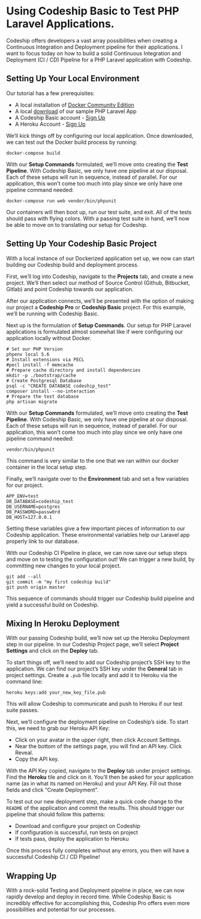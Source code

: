 # Using Codeship Basic to Test PHP Laravel Applications.
Codeship offers developers a vast array possibilities when creating a Continuous Integration and Deployment pipeline for their applications. I want to focus today on how to build a solid Continuous Integration and Deployment (CI / CD) Pipeline for a PHP Laravel application with Codeship.

## Setting Up Your Local Environment
Our tutorial has a few prerequisites:

*  A local installation of [Docker Community Edition](https://www.docker.com/community-edition)
* A local [download](https://github.com/codeship-library/php-laravel-todoapp) of our sample PHP Laravel App
* A Codeship Basic account - [Sign Up](https://app.codeship.com/registrations/new?utm_source=NavBar)
* A Heroku Account - [Sign Up](https://signup.heroku.com/)

We’ll kick things off by configuring our local application. Once downloaded, we can test out the Docker build process by running:

```
docker-compose build
```

With our **Setup Commands** formulated, we’ll move onto creating the **Test Pipeline**. With Codeship Basic, we only have one pipeline at our disposal. Each of these setups will run in sequence, instead of parallel. For our application, this won’t come too much into play since we only have one pipeline command needed:

```
docker-compose run web vendor/bin/phpunit
```

Our containers will then boot up, run our test suite, and exit. All of the tests should pass with flying colors. With a passing test suite in hand, we’ll now be able to move on to translating our setup for Codeship.

## Setting Up Your Codeship Basic Project
With a local instance of our Dockerized application set up, we now can start building our Codeship build and deployment process.

First, we’ll log into Codeship, navigate to the **Projects** tab, and create a new project. We’ll then select our method of Source Control (Github, Bitbucket, Gitlab) and point Codeship towards our application.

After our application connects, we’ll be presented with the option of making our project a **Codeship Pro** or **Codeship Basic** project. For this example, we’ll be running with Codeship Basic.

Next up is the formulation of  **Setup Commands**. Our setup for PHP Laravel applications is formulated almost somewhat like if were configuring our application locally without Docker.

```
# Set our PHP Version
phpenv local 5.6
# Install extensions via PECL
#pecl install -f memcache
# Prepare cache directory and install dependencies
mkdir -p ./bootstrap/cache
# Create Postgresql Database
psql -c "CREATE DATABASE codeship_test"
composer install --no-interaction
# Prepare the test database
php artisan migrate
```

With our **Setup Commands** formulated, we’ll move onto creating the **Test Pipeline**. With Codeship Basic, we only have one pipeline at our disposal. Each of these setups will run in sequence, instead of parallel. For our application, this won’t come too much into play since we only have one pipeline command needed:

```
vendor/bin/phpunit
```

This command is very similar to the one that we ran within our docker container in the local setup step.

Finally, we’ll navigate over to the **Environment** tab and set a few variables for our project.

```
APP_ENV=test
DB_DATABASE=codeship_test
DB_USERNAME=postgres
DB_PASSWORD=passw0rd
DB_HOST=127.0.0.1
```

Setting these variables give a few important pieces of information to our Codeship application. These environmental variables help our Laravel app properly link to our database.

With our Codeship CI Pipeline in place, we can now save our setup steps and move on to testing the configuration out! We can trigger a new build, by committing new changes to your local project.

```
git add --all
git commit -m "my first codeship build"
git push origin master
```

This sequence of commands should trigger our Codeship build pipeline and yield a successful build on Codeship.

## Mixing In Heroku Deployment
With our passing Codeship build, we’ll now set up the Heroku Deployment step in our pipeline. In our Codeship Project page, we’ll select **Project Settings** and click on the **Deploy** tab.

To start things off, we’ll need to add our Codeship project’s SSH key to the application. We can find our project’s SSH key under the **General** tab in project settings. Create a `.pub` file locally and add it to Heroku via the command line:

```
heroku keys:add your_new_key_file.pub
```

This will allow Codeship to communicate and push to Heroku if our test suite passes.

Next, we’ll configure the deployment pipeline on Codeship’s side. To start this, we need to grab our Heroku API Key:

* Click on your avatar in the upper right, then click Account Settings.
* Near the bottom of the settings page, you will find an API key. Click Reveal.
* Copy the API key.

With the API Key copied, navigate to the **Deploy** tab under project settings. Find the **Heroku** tile and click on it. You’ll then be asked for your application name (as in what its named on Heroku) and your API Key. Fill out those fields and click “Create Deployment”.

To test out our new deployment step, make a quick code change to the `README` of the application and commit the results. This should trigger our pipeline that should follow this patterns:

* Download and configure your project on Codeship
* If configuration is successful, run tests on project
* If tests pass, deploy the application to Heroku

Once this process fully completes without any errors, you then will have a successful Codeship CI / CD Pipeline!

## Wrapping Up
With a rock-solid Testing and Deployment pipeline in place, we can now rapidly develop and deploy in record time. While Codeship Basic is incredibly effective for accomplishing this, Codeship Pro offers even more possibilities and potential for our processes.
